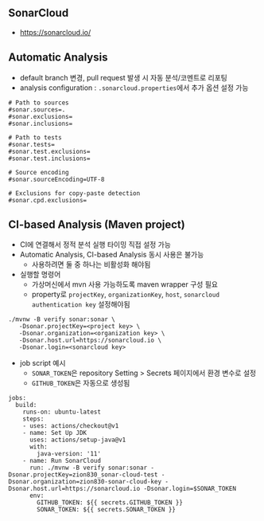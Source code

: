 ## SonarCloud
- https://sonarcloud.io/

## Automatic Analysis
- default branch 변경, pull request 발생 시 자동 분석/코멘트로 리포팅
- analysis configuration : `.sonarcloud.properties`에서 추가 옵션 설정 가능
```
# Path to sources
#sonar.sources=.
#sonar.exclusions=
#sonar.inclusions=

# Path to tests
#sonar.tests=
#sonar.test.exclusions=
#sonar.test.inclusions=

# Source encoding
#sonar.sourceEncoding=UTF-8

# Exclusions for copy-paste detection
#sonar.cpd.exclusions=
```

## CI-based Analysis (Maven project)
- CI에 연결해서 정적 분석 실행 타이밍 직접 설정 가능
- Automatic Analysis, CI-based Analysis 동시 사용은 불가능
    - 사용하려면 둘 중 하나는 비활성화 해야됨
- 실행할 명령어
    - 가상머신에서 mvn 사용 가능하도록 maven wrapper 구성 필요
    - property로 `projectKey`, `organizationKey`, `host`, `sonarcloud authentication key` 설정해야됨
```
./mvnw -B verify sonar:sonar \
   -Dsonar.projectKey=<project key> \
   -Dsonar.organization=<organization key> \
   -Dsonar.host.url=https://sonarcloud.io \
   -Dsonar.login=<sonarcloud key>
```
- job script 예시
    - `SONAR_TOKEN`은 repository Setting > Secrets 페이지에서 환경 변수로 설정
    - `GITHUB_TOKEN`은 자동으로 생성됨
```
jobs:
  build:
    runs-on: ubuntu-latest
    steps:
    - uses: actions/checkout@v1
    - name: Set Up JDK
      uses: actions/setup-java@v1
      with:
        java-version: '11'
    - name: Run SonarCloud
      run: ./mvnw -B verify sonar:sonar -Dsonar.projectKey=zion830_sonar-cloud-test -Dsonar.organization=zion830-sonar-cloud-key -Dsonar.host.url=https://sonarcloud.io -Dsonar.login=$SONAR_TOKEN
      env:
        GITHUB_TOKEN: ${{ secrets.GITHUB_TOKEN }}
        SONAR_TOKEN: ${{ secrets.SONAR_TOKEN }}
```
